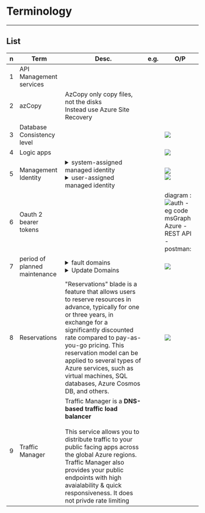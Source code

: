 # Terminology

---

## List
|n|Term|Desc.|e.g.|O/P|
|-|----|-----|----|---|
|1|API Management services|
|2|azCopy|AzCopy only copy files, not the disks<br/>Instead use Azure Site Recovery|
|3|Database Consistency level|||<img src="https://i.imgur.com/bqh8NDd.png">|
|4|Logic apps|||<img src="https://i.imgur.com/NR4fd2u.png">|
|5|Management Identity|<details><summary>system-assigned managed identity</summary>A system-assigned managed identity is an identity that is automatically created by Azure to enable secure access control for Azure resources. It's a feature of Azure Active Directory (Azure AD) that provides Azure services with an automatically managed identity. This identity can be used to authenticate to any service that supports Azure AD authentication, without needing to embed credentials in your code. When you enable a system-assigned managed identity for an Azure service instance, Azure creates an identity for the instance in the Azure AD tenant that's trusted by the subscription. This identity is tied to the lifecycle of the resource and is automatically deleted if the resource is deleted. This makes it an efficient and secure way to manage credentials and access for your Azure resources.</details><details><summary>user-assigned managed identity</summary>A user-assigned managed identity is a type of managed identity in Azure that provides Azure services with an Azure Active Directory identity, which can be used for authentication and authorization purposes. Unlike a system-assigned managed identity, which is directly tied to a specific Azure service instance and is managed by Azure, a user-assigned managed identity is created as a standalone Azure resource. This means it can be created independently of specific service instances and can be assigned to one or more Azure services as needed.<br/><br/>User-assigned managed identities are designed for scenarios where you need a more flexible identity management solution, allowing for the reuse of the same identity across multiple resources. This can simplify the management of credentials for services that need to access or be accessed by other Azure services. Since the identity is managed by Azure Active Directory, it eliminates the need for developers to manage credentials in their code, thereby enhancing security. The lifecycle of a user-assigned managed identity is managed by the user, meaning it does not automatically get deleted when the Azure service it's assigned to is deleted. This allows for more persistent and versatile management of access controls and permissions across your Azure environment.</details>||<img src="https://i.imgur.com/H8Ezmoh.png"><br/><img src="https://i.imgur.com/Iu2hQBs.png">|
|6|Oauth 2 bearer tokens|||diagram :<br/><img src="https://i.imgur.com/HJ7I2Fw.png">auth - eg code msGraph Azure - REST API - postman:<br/>|
|7|period of planned maintenance|<details><summary>fault domains</summary>grouping of hardware in Azure data centers that share a common **power source** and **network switch**</details><details><summary>Update Domains</summary>logical group of virtual machines and underlying physical hardware that can be rebooted at the same time</details>||<img src="https://i.imgur.com/aLiGsUB.png">|
|8|Reservations|"Reservations" blade is a feature that allows users to reserve resources in advance, typically for one or three years, in exchange for a significantly discounted rate compared to pay-as-you-go pricing. This reservation model can be applied to several types of Azure services, such as virtual machines, SQL databases, Azure Cosmos DB, and others.||<img src="https://i.imgur.com/A0gmoBD.png">|
|9|Traffic Manager|Traffic Manager is a **DNS-based traffic load balancer**<br/><br/>This service allows you to distribute traffic to your public facing apps across the global Azure regions. Traffic Manager also provides your public endpoints with high avaialability & quick responsiveness. It does not privde rate limiting|

